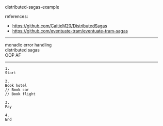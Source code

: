 distributed-sagas-example

references:
- https://github.com/CaitieM20/DistributedSagas
- https://github.com/eventuate-tram/eventuate-tram-sagas

---

monadic error handling   
distributed sagas   
OOP AF   

---

```
1.
Start

2.
Book hotel
// Book car
// Book flight

3.
Pay

4.
End

```

